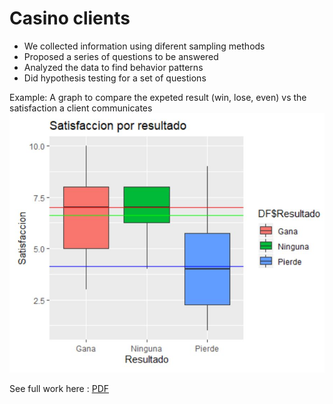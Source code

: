 # Casino clients
 - We collected information using diferent sampling methods
 - Proposed a series of questions to be answered 
 - Analyzed the data to find behavior patterns 
 - Did hypothesis testing for a set of questions

Example:
A graph to compare the expeted result (win, lose, even) vs the satisfaction a client communicates
![](https://github.com/Flrotm/Projects/blob/master/Data%20analysis/images/grafico.JPG)



See full work here : [PDF](Casino.pdf)
